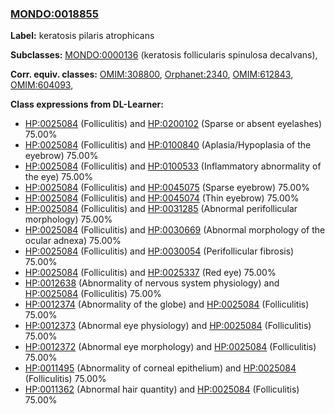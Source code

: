 
### [MONDO:0018855](http://purl.obolibrary.org/obo/MONDO_0018855)
**Label:** keratosis pilaris atrophicans

**Subclasses:** [MONDO:0000136](http://purl.obolibrary.org/obo/MONDO_0000136) (keratosis follicularis spinulosa decalvans), 

**Corr. equiv. classes:** [OMIM:308800](http://purl.obolibrary.org/obo/OMIM_308800), [Orphanet:2340](http://www.orpha.net/ORDO/Orphanet_2340), [OMIM:612843](http://purl.obolibrary.org/obo/OMIM_612843), [OMIM:604093](http://purl.obolibrary.org/obo/OMIM_604093), 

**Class expressions from DL-Learner:**

- [HP:0025084](http://purl.obolibrary.org/obo/HP_0025084) (Folliculitis) and [HP:0200102](http://purl.obolibrary.org/obo/HP_0200102) (Sparse or absent eyelashes) 75.00%
- [HP:0025084](http://purl.obolibrary.org/obo/HP_0025084) (Folliculitis) and [HP:0100840](http://purl.obolibrary.org/obo/HP_0100840) (Aplasia/Hypoplasia of the eyebrow) 75.00%
- [HP:0025084](http://purl.obolibrary.org/obo/HP_0025084) (Folliculitis) and [HP:0100533](http://purl.obolibrary.org/obo/HP_0100533) (Inflammatory abnormality of the eye) 75.00%
- [HP:0025084](http://purl.obolibrary.org/obo/HP_0025084) (Folliculitis) and [HP:0045075](http://purl.obolibrary.org/obo/HP_0045075) (Sparse eyebrow) 75.00%
- [HP:0025084](http://purl.obolibrary.org/obo/HP_0025084) (Folliculitis) and [HP:0045074](http://purl.obolibrary.org/obo/HP_0045074) (Thin eyebrow) 75.00%
- [HP:0025084](http://purl.obolibrary.org/obo/HP_0025084) (Folliculitis) and [HP:0031285](http://purl.obolibrary.org/obo/HP_0031285) (Abnormal perifollicular morphology) 75.00%
- [HP:0025084](http://purl.obolibrary.org/obo/HP_0025084) (Folliculitis) and [HP:0030669](http://purl.obolibrary.org/obo/HP_0030669) (Abnormal morphology of the ocular adnexa) 75.00%
- [HP:0025084](http://purl.obolibrary.org/obo/HP_0025084) (Folliculitis) and [HP:0030054](http://purl.obolibrary.org/obo/HP_0030054) (Perifollicular fibrosis) 75.00%
- [HP:0025084](http://purl.obolibrary.org/obo/HP_0025084) (Folliculitis) and [HP:0025337](http://purl.obolibrary.org/obo/HP_0025337) (Red eye) 75.00%
- [HP:0012638](http://purl.obolibrary.org/obo/HP_0012638) (Abnormality of nervous system physiology) and [HP:0025084](http://purl.obolibrary.org/obo/HP_0025084) (Folliculitis) 75.00%
- [HP:0012374](http://purl.obolibrary.org/obo/HP_0012374) (Abnormality of the globe) and [HP:0025084](http://purl.obolibrary.org/obo/HP_0025084) (Folliculitis) 75.00%
- [HP:0012373](http://purl.obolibrary.org/obo/HP_0012373) (Abnormal eye physiology) and [HP:0025084](http://purl.obolibrary.org/obo/HP_0025084) (Folliculitis) 75.00%
- [HP:0012372](http://purl.obolibrary.org/obo/HP_0012372) (Abnormal eye morphology) and [HP:0025084](http://purl.obolibrary.org/obo/HP_0025084) (Folliculitis) 75.00%
- [HP:0011495](http://purl.obolibrary.org/obo/HP_0011495) (Abnormality of corneal epithelium) and [HP:0025084](http://purl.obolibrary.org/obo/HP_0025084) (Folliculitis) 75.00%
- [HP:0011362](http://purl.obolibrary.org/obo/HP_0011362) (Abnormal hair quantity) and [HP:0025084](http://purl.obolibrary.org/obo/HP_0025084) (Folliculitis) 75.00%


